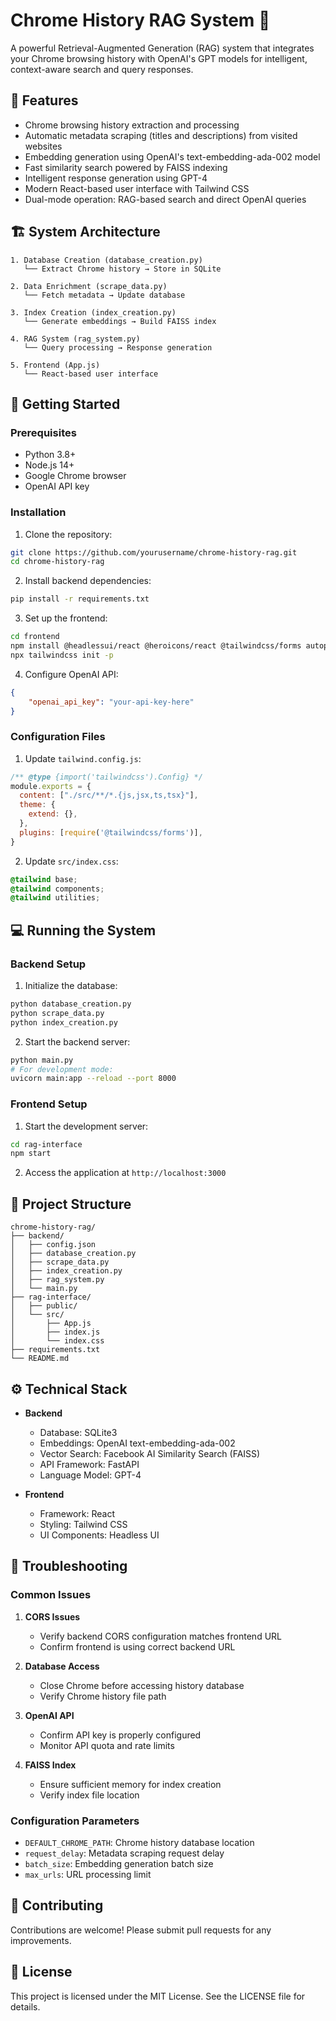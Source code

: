 # Chrome History RAG System 🚀

A powerful Retrieval-Augmented Generation (RAG) system that integrates your Chrome browsing history with OpenAI's GPT models for intelligent, context-aware search and query responses.

## 🌟 Features

- Chrome browsing history extraction and processing
- Automatic metadata scraping (titles and descriptions) from visited websites
- Embedding generation using OpenAI's text-embedding-ada-002 model
- Fast similarity search powered by FAISS indexing
- Intelligent response generation using GPT-4
- Modern React-based user interface with Tailwind CSS
- Dual-mode operation: RAG-based search and direct OpenAI queries

## 🏗️ System Architecture

```
1. Database Creation (database_creation.py)
   └── Extract Chrome history → Store in SQLite

2. Data Enrichment (scrape_data.py)
   └── Fetch metadata → Update database

3. Index Creation (index_creation.py)
   └── Generate embeddings → Build FAISS index

4. RAG System (rag_system.py)
   └── Query processing → Response generation

5. Frontend (App.js)
   └── React-based user interface
```

## 🚀 Getting Started

### Prerequisites

- Python 3.8+
- Node.js 14+
- Google Chrome browser
- OpenAI API key

### Installation

1. Clone the repository:
```bash
git clone https://github.com/yourusername/chrome-history-rag.git
cd chrome-history-rag
```

2. Install backend dependencies:
```bash
pip install -r requirements.txt
```

3. Set up the frontend:
```bash
cd frontend
npm install @headlessui/react @heroicons/react @tailwindcss/forms autoprefixer postcss tailwindcss
npx tailwindcss init -p
```

4. Configure OpenAI API:
```json
{
    "openai_api_key": "your-api-key-here"
}
```

### Configuration Files

1. Update `tailwind.config.js`:
```javascript
/** @type {import('tailwindcss').Config} */
module.exports = {
  content: ["./src/**/*.{js,jsx,ts,tsx}"],
  theme: {
    extend: {},
  },
  plugins: [require('@tailwindcss/forms')],
}
```

2. Update `src/index.css`:
```css
@tailwind base;
@tailwind components;
@tailwind utilities;
```

## 💻 Running the System

### Backend Setup

1. Initialize the database:
```bash
python database_creation.py
python scrape_data.py
python index_creation.py
```

2. Start the backend server:
```bash
python main.py
# For development mode:
uvicorn main:app --reload --port 8000
```

### Frontend Setup

1. Start the development server:
```bash
cd rag-interface
npm start
```

2. Access the application at `http://localhost:3000`

## 📁 Project Structure

```
chrome-history-rag/
├── backend/
│   ├── config.json
│   ├── database_creation.py
│   ├── scrape_data.py
│   ├── index_creation.py
│   ├── rag_system.py
│   └── main.py
├── rag-interface/
│   ├── public/
│   └── src/
│       ├── App.js
│       ├── index.js
│       └── index.css
├── requirements.txt
└── README.md
```

## ⚙️ Technical Stack

- **Backend**
  - Database: SQLite3
  - Embeddings: OpenAI text-embedding-ada-002
  - Vector Search: Facebook AI Similarity Search (FAISS)
  - API Framework: FastAPI
  - Language Model: GPT-4

- **Frontend**
  - Framework: React
  - Styling: Tailwind CSS
  - UI Components: Headless UI

## 🔧 Troubleshooting

### Common Issues

1. **CORS Issues**
   - Verify backend CORS configuration matches frontend URL
   - Confirm frontend is using correct backend URL

2. **Database Access**
   - Close Chrome before accessing history database
   - Verify Chrome history file path

3. **OpenAI API**
   - Confirm API key is properly configured
   - Monitor API quota and rate limits

4. **FAISS Index**
   - Ensure sufficient memory for index creation
   - Verify index file location

### Configuration Parameters

- `DEFAULT_CHROME_PATH`: Chrome history database location
- `request_delay`: Metadata scraping request delay
- `batch_size`: Embedding generation batch size
- `max_urls`: URL processing limit

## 🤝 Contributing

Contributions are welcome! Please submit pull requests for any improvements.

## 📄 License

This project is licensed under the MIT License. See the LICENSE file for details.